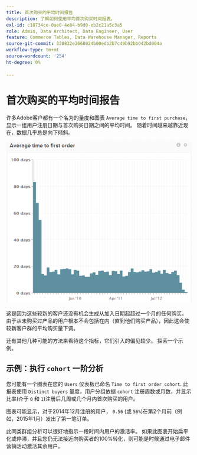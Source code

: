 ```yaml
---
title: 首次购买的平均时间报告
description: 了解如何使用平均首次购买时间报表。
exl-id: c18734ce-0ae0-4e84-b9d0-eb2c21a5c3a5
role: Admin, Data Architect, Data Engineer, User
feature: Commerce Tables, Data Warehouse Manager, Reports
source-git-commit: 330832e2668024b00edb2b7c49b92bb042bd004a
workflow-type: tm+mt
source-wordcount: '254'
ht-degree: 0%

---
```


# 首次购买的平均时间报告

许多Adobe客户都有一个名为的量度和图表 `Average time to first purchase`，显示一组用户注册日期与首次购买日期之间的平均时间。 随着时间越来越靠近现在，数据几乎总是向下倾斜。

![首次订购的平均时间](../../assets/average-time-to-first-order.png)

这是因为这些较新的客户还没有机会生成从加入日期起超过一个月的任何购买。 由于从未购买过产品的用户根本不会包括在内（直到他们购买产品），因此这会使较新客户群的平均购买量下调。

还有其他几种可能的方法来看待这个指标，它们引入的偏见较少。 探索一个示例。

## 示例：执行 `cohort` 一阶分析

您可能有一个图表在您的 `Users` 仪表板已命名 `Time to first order cohort`. 此报表使用 `Distinct buyers` 量度，用户分组依据 `cohort` 注册周数或月数，并显示比率(介于 `0` 和 `1`)注册后几周或几个月内首次购买的用户。

图表可能显示，对于2014年12月注册的用户， `0.56` (或 `56%`)在第2个月前（例如，2015年1月）发出了第一笔订单。

此同类群组分析可以很好地指示一段时间内用户的激活率。 如果此图表开始扁平化或停滞，并且您仍无法接近向购买者的100%转化，则可能是时候通过电子邮件营销活动激活其余用户。
